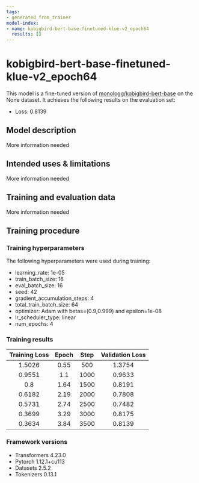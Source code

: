 ```yaml
---
tags:
- generated_from_trainer
model-index:
- name: kobigbird-bert-base-finetuned-klue-v2_epoch64
  results: []
---
```


<!-- This model card has been generated automatically according to the information the Trainer had access to. You
should probably proofread and complete it, then remove this comment. -->

# kobigbird-bert-base-finetuned-klue-v2_epoch64

This model is a fine-tuned version of [monologg/kobigbird-bert-base](https://huggingface.co/monologg/kobigbird-bert-base) on the None dataset.
It achieves the following results on the evaluation set:
- Loss: 0.8139

## Model description

More information needed

## Intended uses & limitations

More information needed

## Training and evaluation data

More information needed

## Training procedure

### Training hyperparameters

The following hyperparameters were used during training:
- learning_rate: 1e-05
- train_batch_size: 16
- eval_batch_size: 16
- seed: 42
- gradient_accumulation_steps: 4
- total_train_batch_size: 64
- optimizer: Adam with betas=(0.9,0.999) and epsilon=1e-08
- lr_scheduler_type: linear
- num_epochs: 4

### Training results

| Training Loss | Epoch | Step | Validation Loss |
|:-------------:|:-----:|:----:|:---------------:|
| 1.5026        | 0.55  | 500  | 1.3754          |
| 0.9551        | 1.1   | 1000 | 0.9633          |
| 0.8           | 1.64  | 1500 | 0.8191          |
| 0.6182        | 2.19  | 2000 | 0.7808          |
| 0.5731        | 2.74  | 2500 | 0.7482          |
| 0.3699        | 3.29  | 3000 | 0.8175          |
| 0.3634        | 3.84  | 3500 | 0.8139          |


### Framework versions

- Transformers 4.23.0
- Pytorch 1.12.1+cu113
- Datasets 2.5.2
- Tokenizers 0.13.1
